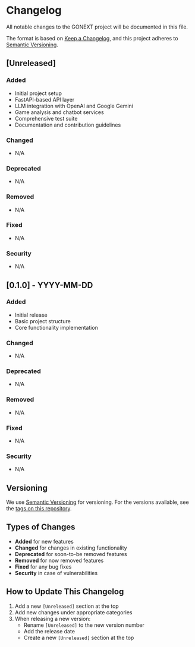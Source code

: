 # Changelog

All notable changes to the GONEXT project will be documented in this file.

The format is based on [Keep a Changelog](https://keepachangelog.com/en/1.0.0/),
and this project adheres to [Semantic Versioning](https://semver.org/spec/v2.0.0.html).

## [Unreleased]

### Added
- Initial project setup
- FastAPI-based API layer
- LLM integration with OpenAI and Google Gemini
- Game analysis and chatbot services
- Comprehensive test suite
- Documentation and contribution guidelines

### Changed
- N/A

### Deprecated
- N/A

### Removed
- N/A

### Fixed
- N/A

### Security
- N/A

## [0.1.0] - YYYY-MM-DD

### Added
- Initial release
- Basic project structure
- Core functionality implementation

### Changed
- N/A

### Deprecated
- N/A

### Removed
- N/A

### Fixed
- N/A

### Security
- N/A

## Versioning

We use [Semantic Versioning](http://semver.org/) for versioning. For the versions available, see the [tags on this repository](https://github.com/yourusername/gonext-ml/tags).

## Types of Changes

- **Added** for new features
- **Changed** for changes in existing functionality
- **Deprecated** for soon-to-be removed features
- **Removed** for now removed features
- **Fixed** for any bug fixes
- **Security** in case of vulnerabilities

## How to Update This Changelog

1. Add a new `[Unreleased]` section at the top
2. Add new changes under appropriate categories
3. When releasing a new version:
   - Rename `[Unreleased]` to the new version number
   - Add the release date
   - Create a new `[Unreleased]` section at the top 